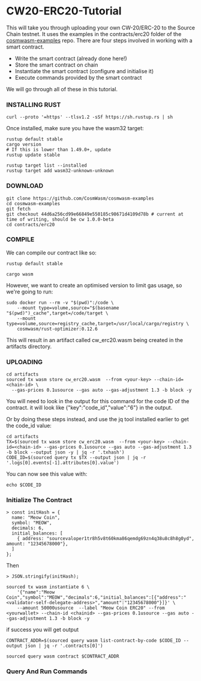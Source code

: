 # CW20-ERC20-Tutorial

This will take you through uploading your own CW-20/ERC-20 to the Source Chain testnet.
It uses the examples in the contracts/erc20 folder of the [cosmwasm-examples](https://github.com/CosmWasm/cosmwasm-examples) repo.
There are four steps involved in working with a smart contract.

- Write the smart contract (already done here!)
- Store the smart contract on chain
- Instantiate the smart contract (configure and initialise it)
- Execute commands provided by the smart contract

We will go through all of these in this tutorial.


### INSTALLING RUST

```
curl --proto '=https' --tlsv1.2 -sSf https://sh.rustup.rs | sh
```

Once installed, make sure you have the wasm32 target:

```
rustup default stable
cargo version
# If this is lower than 1.49.0+, update
rustup update stable

rustup target list --installed
rustup target add wasm32-unknown-unknown
```

### DOWNLOAD

```
git clone https://github.com/CosmWasm/cosmwasm-examples
cd cosmwasm-examples
git fetch
git checkout 44d6a256cd99e66849e550185c98671d4109d78b # current at time of writing, should be cw 1.0.0-beta
cd contracts/erc20
```

### COMPILE
We can compile our contract like so:
```
rustup default stable

cargo wasm
```
However, we want to create an optimised version to limit gas usage, so we're going to run:
```
sudo docker run --rm -v "$(pwd)":/code \
    --mount type=volume,source="$(basename "$(pwd)")_cache",target=/code/target \
    --mount type=volume,source=registry_cache,target=/usr/local/cargo/registry \
    cosmwasm/rust-optimizer:0.12.6
```
This will result in an artifact called cw_erc20.wasm being created in the artifacts directory.

### UPLOADING
```
cd artifacts
sourced tx wasm store cw_erc20.wasm  --from <your-key> --chain-id=<chain-id> \
  --gas-prices 0.1usource --gas auto --gas-adjustment 1.3 -b block -y
```

You will need to look in the output for this command for the code ID of the contract.
it will look like {"key":"code_id","value":"6"} in the output.

Or by doing these steps instead, and use the jq tool installed earlier to get the code_id value:
```
cd artifacts
TX=$(sourced tx wasm store cw_erc20.wasm  --from <your-key> --chain-id=<chain-id> --gas-prices 0.1usource --gas auto --gas-adjustment 1.3 -b block --output json -y | jq -r '.txhash')
CODE_ID=$(sourced query tx $TX --output json | jq -r '.logs[0].events[-1].attributes[0].value')
```
You can now see this value with:
```
echo $CODE_ID
```
### Initialize The Contract
```
> const initHash = {
  name: "Meow Coin",
  symbol: "MEOW",
  decimals: 6,
  initial_balances: [
    { address: "sourcevaloper1tr8h5v8t60kma86qemdg69zn4q38u8c8h8g0yd", amount: "12345678000"},
  ]
};
```
Then
```
> JSON.stringify(initHash);
```
```
sourced tx wasm instantiate 6 \
    '{"name":"Meow Coin","symbol":"MEOW","decimals":6,"initial_balances":[{"address":"<validator-self-delegate-address>","amount":"12345678000"}]}' \
    --amount 50000usource  --label "Meow Coin ERC20" --from <yourwallet> --chain-id <chainid> --gas-prices 0.1usource --gas auto --gas-adjustment 1.3 -b block -y
```
if success you will get output
```
CONTRACT_ADDR=$(sourced query wasm list-contract-by-code $CODE_ID --output json | jq -r '.contracts[0]')
```
```
sourced query wasm contract $CONTRACT_ADDR
```

### Query And Run Commands

